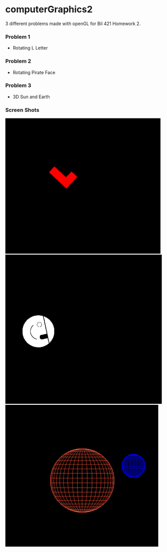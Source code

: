 # computerGraphics2
3 different problems made with openGL for Bil 421 Homework 2.

### Problem 1
- Rotating L Letter
### Problem 2
- Rotating Pirate Face
### Problem 3
- 3D Sun and Earth

### Screen Shots
![Screenshot](https://github.com/msaidzengin/computerGraphics2/blob/master/ss/ss1.png?raw=true)
![Screenshot](https://github.com/msaidzengin/computerGraphics2/blob/master/ss/ss2.png?raw=true)
![Screenshot](https://github.com/msaidzengin/computerGraphics2/blob/master/ss/ss3.png?raw=true)